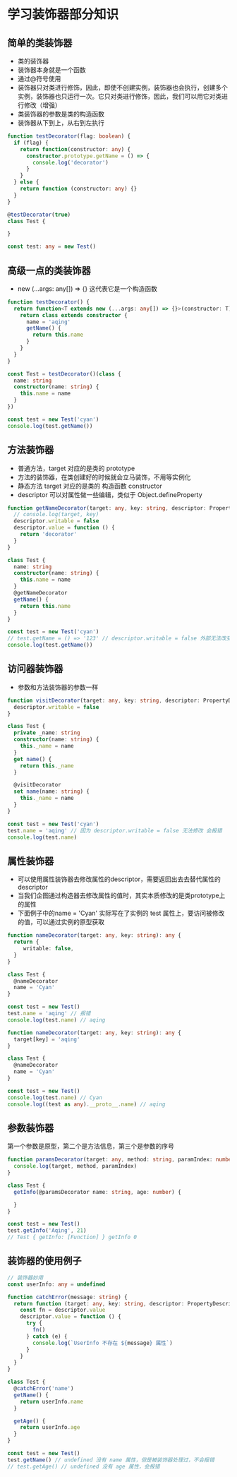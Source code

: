 # 学习装饰器部分知识

## 简单的类装饰器

- 类的装饰器
- 装饰器本身就是一个函数
- 通过@符号使用
- 装饰器只对类进行修饰，因此，即使不创建实例，装饰器也会执行，创建多个实例，装饰器也只运行一次。它只对类进行修饰，因此，我们可以用它对类进行修改（增强）
- 类装饰器的参数是类的构造函数
- 装饰器从下到上，从右到左执行

```typescript
function testDecorator(flag: boolean) {
  if (flag) {
    return function(constructor: any) {
      constructor.prototype.getName = () => {
        console.log('decorator')
      }
    }
  } else {
    return function (constructor: any) {}
  }
}

@testDecorator(true)
class Test {

}

const test: any = new Test()
```

## 高级一点的类装饰器

- new (...args: any[]) => {} 这代表它是一个构造函数

```typescript
function testDecorator() {
  return function<T extends new (...args: any[]) => {}>(constructor: T) {
    return class extends constructor {
      name = 'aqing'
      getName() {
        return this.name
      }
    }
  }
}

const Test = testDecorator()(class {
  name: string
  constructor(name: string) {
    this.name = name
  }
})

const test = new Test('cyan')
console.log(test.getName())
```

## 方法装饰器

- 普通方法，target 对应的是类的 prototype
- 方法的装饰器，在类创建好的时候就会立马装饰，不用等实例化
- 静态方法 target 对应的是类的 构造函数 constructor
- descriptor 可以对属性做一些编辑，类似于 Object.defineProperty

```typescript
function getNameDecorator(target: any, key: string, descriptor: PropertyDescriptor) {
  // console.log(target, key)
  descriptor.writable = false
  descriptor.value = function () {
    return 'decorator'
  }
}

class Test {
  name: string
  constructor(name: string) {
    this.name = name
  }
  @getNameDecorator
  getName() {
    return this.name
  }
}

const test = new Test('cyan')
// test.getName = () => '123' // descriptor.writable = false 外部无法改变getName方法
console.log(test.getName())
```

## 访问器装饰器

- 参数和方法装饰器的参数一样

```typescript
function visitDecorator(target: any, key: string, descriptor: PropertyDescriptor) {
  descriptor.writable = false
}

class Test {
  private _name: string
  constructor(name: string) {
    this._name = name
  }
  get name() {
    return this._name
  }

  @visitDecorator
  set name(name: string) {
    this._name = name
  }
}

const test = new Test('cyan')
test.name = 'aqing' // 因为 descriptor.writable = false 无法修改 会报错
console.log(test.name)
```

## 属性装饰器

- 可以使用属性装饰器去修改属性的descriptor，需要返回出去去替代属性的descriptor
- 当我们企图通过构造器去修改属性的值时，其实本质修改的是类prototype上的属性
- 下面例子中的name = 'Cyan' 实际写在了实例的 test 属性上，要访问被修改的值，可以通过实例的原型获取

```typescript
function nameDecorator(target: any, key: string): any {
  return {
     writable: false,
  }
}

class Test {
  @nameDecorator
  name = 'Cyan'
}

const test = new Test()
test.name = 'aqing' // 报错
console.log(test.name) // aqing
```

```typescript
function nameDecorator(target: any, key: string): any {
  target[key] = 'aqing'
}

class Test {
  @nameDecorator
  name = 'Cyan'
}

const test = new Test()
console.log(test.name) // Cyan
console.log((test as any).__proto__.name) // aqing
```
## 参数装饰器

第一个参数是原型，第二个是方法信息，第三个是参数的序号

```typescript
function paramsDecorator(target: any, method: string, paramIndex: number): any {
  console.log(target, method, paramIndex)
}

class Test {
  getInfo(@paramsDecorator name: string, age: number) {

  }
}

const test = new Test()
test.getInfo('Aqing', 21)
// Test { getInfo: [Function] } getInfo 0
```

## 装饰器的使用例子

```typescript
// 装饰器妙用
const userInfo: any = undefined

function catchError(message: string) {
  return function (target: any, key: string, descriptor: PropertyDescriptor) {
    const fn = descriptor.value
    descriptor.value = function () {
      try {
        fn()
      } catch (e) {
        console.log(`UserInfo 不存在 ${message} 属性`)
      }
    }
  }
}

class Test {
  @catchError('name')
  getName() {
    return userInfo.name
  }

  getAge() {
    return userInfo.age
  }
}

const test = new Test()
test.getName() // undefined 没有 name 属性，但是被装饰器处理过，不会报错
// test.getAge() // undefined 没有 age 属性，会报错
```
